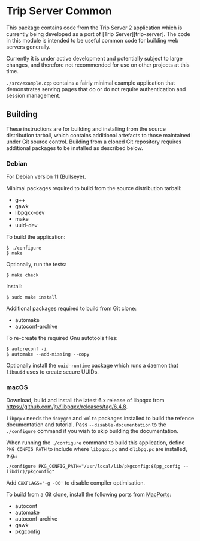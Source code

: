 <!-- -*- mode: markdown; -*- vim: set tw=78 ts=4 sts=0 sw=4 noet ft=markdown norl: -->

# Trip Server Common

This package contains code from the Trip Server 2 application which is
currently being developed as a port of [Trip Server][trip-server].  The code
in this module is intended to be useful common code for building web servers
generally.

Currently it is under active development and potentially subject to large
changes, and therefore not recommended for use on other projects at this time.

`./src/example.cpp` contains a fairly minimal example application that
demonstrates serving pages that do or do not require authentication and
session management.

## Building

These instructions are for building and installing from the source
distribution tarball, which contains additional artefacts to those maintained
under Git source control.  Building from a cloned Git repository requires
additional packages to be installed as described below.

### Debian

For Debian version 11 (Bullseye).

Minimal packages required to build from the source distribution tarball:

- g++
- gawk
- libpqxx-dev
- make
- uuid-dev

To build the application:

	$ ./configure
	$ make

Optionally, run the tests:

	$ make check

Install:

	$ sudo make install

Additional packages required to build from Git clone:

- automake
- autoconf-archive

To re-create the required Gnu autotools files:

	$ autoreconf -i
	$ automake --add-missing --copy

Optionally install the `uuid-runtime` package which runs a daemon that
`libuuid` uses to create secure UUIDs.

### macOS

Download, build and install the latest 6.x release of libpqxx from
<https://github.com/jtv/libpqxx/releases/tag/6.4.8>.

`libpqxx` needs the `doxygen` and `xmlto` packages installed to build the
refence documentation and tutorial.  Pass `--disable-documentation` to the
`./configure` command if you wish to skip building the documentation.

When running the `./configure` command to build this application, define
`PKG_CONFIG_PATH` to include where `libpqxx.pc` and d`libpq.pc` are installed,
e.g.:

	./configure PKG_CONFIG_PATH="/usr/local/lib/pkgconfig:$(pg_config --libdir)/pkgconfig"

Add `CXXFLAGS='-g -O0'` to disable compiler optimisation.

To build from a Git clone, install the following ports from [MacPorts][]:

- autoconf
- automake
- autoconf-archive
- gawk
- pkgconfig

[MacPorts]: http://www.macports.org/ "MacPorts Home Page"
